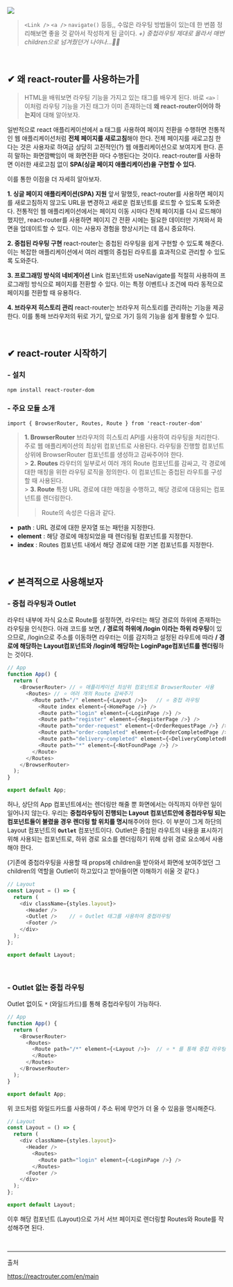 ![](https://velog.velcdn.com/images/jihyun517/post/edc66273-ae40-49eb-962d-1ac722c33588/image.png)

> `<Link />` `<a />` `navigate()` 등등,, 수많은 라우팅 방법들이 있는데 한 번쯤 정리해보면 좋을 것 같아서 작성하게 된 글이다.
> _+) 중첩라우팅 제대로 몰라서 매번 children으로 넘겨줬던거 나야나...🤦‍♀️_

<br>

## ✔ 왜 react-router를 사용하는가🤔

> HTML을 배워보면 라우팅 기능을 가지고 있는 태그를 배우게 된다. 바로 `<a>` ❕
> 이처럼 라우팅 기능을 가진 태그가 이미 존재하는데 **왜 react-router이어야 하는지**에 대해 알아보자.

일반적으로 react 애플리케이션에서 a 태그를 사용하여 페이지 전환을 수행하면 전통적인 웹 애플리케이션처럼 **전체 페이지를 새로고침**해야 한다. 전체 페이지를 새로고침 한다는 것은 사용자로 하여금 상당히 고전적인(?) 웹 애플리케이션으로 보여지게 한다. 흔히 말하는 화면깜빡임이 매 화면전환 마다 수행된다는 것이다.
react-router를 사용하면 이러한 새로고침 없이 **SPA(싱글 페이지 애플리케이션)을 구현할 수 있다.**

이를 통한 이점을 더 자세히 알아보자.

**1. 싱글 페이지 애플리케이션(SPA) 지원**
앞서 말했듯, react-router를 사용하면 페이지를 새로고침하지 않고도 URL을 변경하고 새로운 컴포넌트를 로드할 수 있도록 도와준다. 전통적인 웹 애플리케이션에서는 페이지 이동 시마다 전체 페이지를 다시 로드해야 했지만, react-router를 사용하면 페이지 간 전환 시에는 필요한 데이터만 가져와서 화면을 업데이트할 수 있다. 이는 사용자 경험을 향상시키는 데 몹시 중요하다.

**2. 중첩된 라우팅 구현**
react-router는 중첩된 라우팅을 쉽게 구현할 수 있도록 해준다. 이는 복잡한 애플리케이션에서 여러 레벨의 중첩된 라우트를 효과적으로 관리할 수 있도록 도와준다.

**3. 프로그래밍 방식의 네비게이션**
Link 컴포넌트와 useNavigate를 적절히 사용하여 프로그래밍 방식으로 페이지를 전환할 수 있다. 이는 특정 이벤트나 조건에 따라 동적으로 페이지를 전환할 때 유용하다.

**4. 브라우저 히스토리 관리**
react-router는 브라우저 히스토리를 관리하는 기능을 제공한다. 이를 통해 브라우저의 뒤로 가기, 앞으로 가기 등의 기능을 쉽게 활용할 수 있다.

<br>

## ✔ react-router 시작하기

### - 설치

`npm install react-router-dom`

### - 주요 모듈 소개

`import { BrowserRouter, Routes, Route } from 'react-router-dom'`

> **1. BrowserRouter**
> 브라우저의 히스토리 API를 사용하여 라우팅을 처리한다. 주로 웹 애플리케이션의 최상위 컴포넌트로 사용된다.
> 라우팅을 진행할 컴포넌트 상위에 BrowserRouter 컴포넌트를 생성하고 감싸주어야 한다. <br> > **2. Routes**
> 라우터의 일부로서 여러 개의 Route 컴포넌트를 감싸고, 각 경로에 대한 매칭을 위한 라우팅 로직을 정의한다. 이 컴포넌트는 중첩된 라우트를 구성할 때 사용된다. <br> > **3. Route**
> 특정 URL 경로에 대한 매칭을 수행하고, 해당 경로에 대응되는 컴포넌트를 렌더링한다.
>
> > Route의 속성은 다음과 같다.

- **path** : URL 경로에 대한 문자열 또는 패턴을 지정한다.
- **element** : 해당 경로에 매칭되었을 때 렌더링될 컴포넌트를 지정한다.
- **index** : Routes 컴포넌트 내에서 해당 경로에 대한 기본 컴포넌트를 지정한다.

<br>

## ✔ 본격적으로 사용해보자

### - 중첩 라우팅과 Outlet

라우터 내부에 자식 요소로 Route를 설정하면, 라우터는 해당 경로의 하위에 존재하는 라우팅을 인식한다. 아래 코드를 보면, **/ 경로의 하위에 /login 이라는 하위 라우팅**이 있으므로, /login으로 주소를 이동하면 라우터는 이를 감지하고 설정된 라우트에 따라 **/ 경로에 해당하는 Layout컴포넌트와 /login에 해당하는 LoginPage컴포넌트를 렌더링**하는 것이다.

```javaScript
// App
function App() {
  return (
    <BrowserRouter> // ⭐ 애플리케이션 최상위 컴포넌트로 BrowserRouter 사용
      <Routes> // ⭐ 여러 개의 Route 감싸주기
        <Route path="/" element={<Layout />}>	// ⭐ 중첩 라우팅
          <Route index element={<HomePage />} />
          <Route path="login" element={<LoginPage />} />
          <Route path="register" element={<RegisterPage />} />
          <Route path="order-request" element={<OrderRequestPage />} />
          <Route path="order-completed" element={<OrderCompletedPage />} />
          <Route path="delivery-completed" element={<DeliveryCompletedPage />} />
          <Route path="*" element={<NotFoundPage />} />
        </Route>
      </Routes>
    </BrowserRouter>
  );
}

export default App;

```

허나, 상단의 App 컴포넌트에서는 렌더링만 해줄 뿐 화면에서는 아직까지 아무런 일이 일어나지 않는다. 우리는 **중첩라우팅이 진행되는 Layout 컴포넌트안에 중첩라우팅 되는 컴포넌트들이 불렸을 경우 렌더링 할 위치를 명시**해주어야 한다. 이 부분이 그게 하단의 Layout 컴포넌트의 **`Outlet`** 컴포넌트이다. Outlet은 중첩된 라우트의 내용을 표시하기 위해 사용되는 컴포넌트로, 하위 경로 요소를 렌더링하기 위해 상위 경로 요소에서 사용해야 한다.

(기존에 중첩라우팅을 사용할 때 props에 children을 받아와서 화면에 보여주었던 그 children의 역할을 Outlet이 하고있다고 받아들이면 이해하기 쉬울 것 같다.)

```javaScript
// Layout
const Layout = () => {
  return (
    <div className={styles.layout}>
      <Header />
      <Outlet />	// ⭐ Outlet 태그를 사용하여 중첩라우팅
      <Footer />
    </div>
  );
};

export default Layout;


```

<br>

### - Outlet 없는 중첩 라우팅

Outlet 없이도 `*` (와일드카드)를 통해 중첩라우팅이 가능하다.

```javaScript
// App
function App() {
  return (
    <BrowserRouter>
      <Routes>
        <Route path="/*" element={<Layout />}>	// ⭐ * 를 통해 중첩 라우팅이 진행될 컴포넌트임을 명시
        </Route>
      </Routes>
    </BrowserRouter>
  );
}

export default App;

```

위 코드처럼 와일드카드를 사용하여 / 주소 뒤에 무언가 더 올 수 있음을 명시해준다.

```javaScript
// Layout
const Layout = () => {
  return (
    <div className={styles.layout}>
      <Header />
    	<Routes>
          <Route path="login" element={<LoginPage />} />
        </Routes>
      <Footer />
    </div>
  );
};

export default Layout;

```

이후 해당 컴포넌트 (Layout)으로 가서 서브 페이지로 렌더링할 Routes와 Route를 작성해주면 된다.

<br>

---

출처

https://reactrouter.com/en/main
